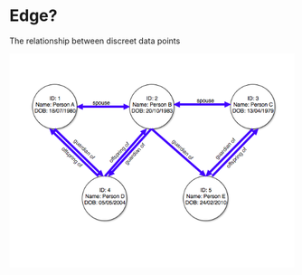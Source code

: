 #  Edge?

The relationship between discreet data points

![Highlight Edges](images/basic-graph-highlight-edge.png)
